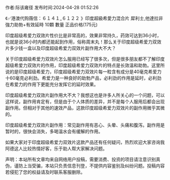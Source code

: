 <p>作者:际该雍径 发布时间:2024-04-28 01:52:26</p>
<p>《✅港澳代购薇信：６１４１_６１２２ 》印度超級希愛力混合片 犀利士,他達拉非 強力助勃+有效延時 10顆 數量 正品价格(175元) </p>
									<p>印度超级希爱力双效片性价比是非常高的，效果非常持久，药效可达到36小时，也就是说36小时内都还能起到作用，俗称周末丸！那么关于印度超级希爱力双效片多少钱一盒以及印度超级希爱力双效片副作用大不大？</p><p></p><p>关于印度超级希爱力双效片怎么服用已经写了很多次，但是很多朋友都不了解印度超级希爱力双效片的作用，印度超级希爱力双效片的特点是长效温和助勃。这里所说的是印度超级希爱力，印度超级希爱力双效片每一粒含有成分是40毫克希爱力十60毫克必利劲。希爱力是一种良好的助勃产品，必利劲的作用是延时，必利劲在希爱力的作用下更能充分发挥它的延时效果。</p><p>印度超级希爱力双效片副作用大不大？我想这也是许多人所关心的一个问题，可以这样说，副作用肯定有，但是由于个人体质的差异，并不是每个人服用后都会出现副作用。但相对于其他的速效产品，这款印度超级希爱力双效片的副作用微乎其微的。</p><p></p><p>印度超级希爱力双效片副作用：常见副作用有恶心、头晕、头痛和腹泻。副作用是暂时的，很快会消失，多喝温水会有缓解的作用。</p><p>如果大家对于印度超级希爱力双效片这款产品还有任何疑问，热烈欢迎大家咨询我阿德这人比较热情好客，乐于助人帮大家解决问题。</p>				声明：本站所有文章均来自网络用户投稿，需要消费、投资的项目请注意识别真伪，谨防上当受骗，本站只负责信息刊登，不提供内容鉴别及纠纷问题。投稿内容若侵犯了您的权益请及时联系客服删除。				
